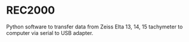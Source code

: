 # REC2000
Python software to transfer data from Zeiss Elta 13, 14, 15 tachymeter to computer via serial to USB adapter.

